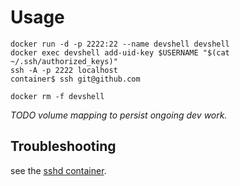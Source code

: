 # Usage

    docker run -d -p 2222:22 --name devshell devshell
    docker exec devshell add-uid-key $USERNAME "$(cat ~/.ssh/authorized_keys)"
    ssh -A -p 2222 localhost
    container$ ssh git@github.com

    docker rm -f devshell

_TODO volume mapping to persist ongoing dev work._

## Troubleshooting

see the [sshd container](../sssh/).
